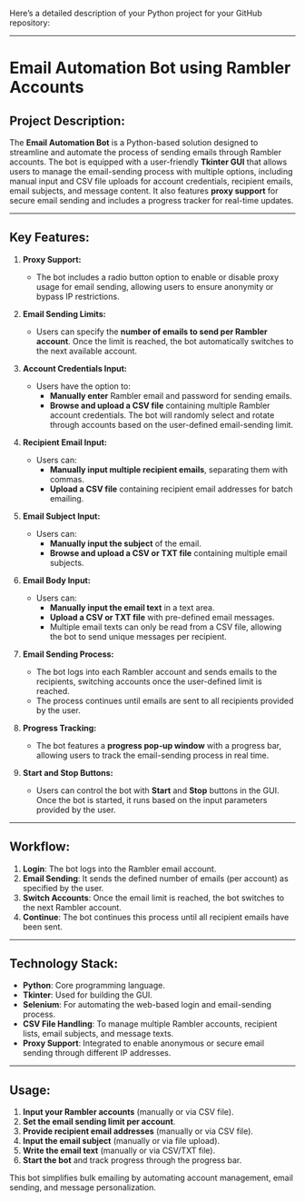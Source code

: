 Here’s a detailed description of your Python project for your GitHub repository:

---

# **Email Automation Bot using Rambler Accounts**

## **Project Description:**

The **Email Automation Bot** is a Python-based solution designed to streamline and automate the process of sending emails through Rambler accounts. The bot is equipped with a user-friendly **Tkinter GUI** that allows users to manage the email-sending process with multiple options, including manual input and CSV file uploads for account credentials, recipient emails, email subjects, and message content. It also features **proxy support** for secure email sending and includes a progress tracker for real-time updates.

---

## **Key Features:**

1. **Proxy Support:**
   - The bot includes a radio button option to enable or disable proxy usage for email sending, allowing users to ensure anonymity or bypass IP restrictions.

2. **Email Sending Limits:**
   - Users can specify the **number of emails to send per Rambler account**. Once the limit is reached, the bot automatically switches to the next available account.

3. **Account Credentials Input:**
   - Users have the option to:
     - **Manually enter** Rambler email and password for sending emails.
     - **Browse and upload a CSV file** containing multiple Rambler account credentials. The bot will randomly select and rotate through accounts based on the user-defined email-sending limit.

4. **Recipient Email Input:**
   - Users can:
     - **Manually input multiple recipient emails**, separating them with commas.
     - **Upload a CSV file** containing recipient email addresses for batch emailing.

5. **Email Subject Input:**
   - Users can:
     - **Manually input the subject** of the email.
     - **Browse and upload a CSV or TXT file** containing multiple email subjects.

6. **Email Body Input:**
   - Users can:
     - **Manually input the email text** in a text area.
     - **Upload a CSV or TXT file** with pre-defined email messages.
     - Multiple email texts can only be read from a CSV file, allowing the bot to send unique messages per recipient.

7. **Email Sending Process:**
   - The bot logs into each Rambler account and sends emails to the recipients, switching accounts once the user-defined limit is reached.
   - The process continues until emails are sent to all recipients provided by the user.

8. **Progress Tracking:**
   - The bot features a **progress pop-up window** with a progress bar, allowing users to track the email-sending process in real time.

9. **Start and Stop Buttons:**
   - Users can control the bot with **Start** and **Stop** buttons in the GUI. Once the bot is started, it runs based on the input parameters provided by the user.

---

## **Workflow:**
1. **Login**: The bot logs into the Rambler email account.
2. **Email Sending**: It sends the defined number of emails (per account) as specified by the user.
3. **Switch Accounts**: Once the email limit is reached, the bot switches to the next Rambler account.
4. **Continue**: The bot continues this process until all recipient emails have been sent.

---

## **Technology Stack:**
- **Python**: Core programming language.
- **Tkinter**: Used for building the GUI.
- **Selenium**: For automating the web-based login and email-sending process.
- **CSV File Handling**: To manage multiple Rambler accounts, recipient lists, email subjects, and message texts.
- **Proxy Support**: Integrated to enable anonymous or secure email sending through different IP addresses.

---

## **Usage:**
1. **Input your Rambler accounts** (manually or via CSV file).
2. **Set the email sending limit per account**.
3. **Provide recipient email addresses** (manually or via CSV file).
4. **Input the email subject** (manually or via file upload).
5. **Write the email text** (manually or via CSV/TXT file).
6. **Start the bot** and track progress through the progress bar.

This bot simplifies bulk emailing by automating account management, email sending, and message personalization.
